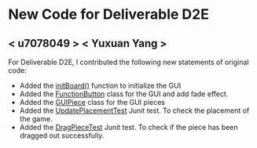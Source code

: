 # New Code for Deliverable D2E

## < u7078049 > < Yuxuan Yang >

For Deliverable D2E, I contributed the following new statements of original code:

- Added the [initBoard()](https://gitlab.cecs.anu.edu.au/u7158520/comp1110-ass2-tue15j/-/blob/master/src/comp1110/ass2/gui/Board.java#L320-396) function to initialize the GUI
- Added the [FunctionButton](https://gitlab.cecs.anu.edu.au/u7158520/comp1110-ass2-tue15j/-/blob/master/src/comp1110/ass2/gui/Board.java#L456-522) class for the GUI and add fade effect.
- Added the [GUIPiece](https://gitlab.cecs.anu.edu.au/u7158520/comp1110-ass2-tue15j/-/blob/master/src/comp1110/ass2/gui/Board.java#L523-800) class for the GUI pieces
- Added the [UpdatePlacementTest](https://gitlab.cecs.anu.edu.au/u7158520/comp1110-ass2-tue15j/-/blob/master/tests/comp1110/ass2/UpdatePlacementTest.java) Junit test. To check the placement of the game.
- Added the [DragPieceTest](https://gitlab.cecs.anu.edu.au/u7158520/comp1110-ass2-tue15j/-/blob/master/tests/comp1110/ass2/DragPieceTest.java) Junit test. To check if the piece has been dragged out successfully.


